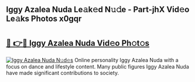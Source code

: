 ## Iggy Azalea Nuda Le𝚊k𝚎d N𝚞𝚍e - Part-jhX Vid𝚎o Le𝚊ks Photos x0gqr

# <h2><a href="http://fbeml5u.evod.top/?m=Iggy+Azalea+Nuda">🔗 👉🔴 Iggy Azalea Nuda Vid𝚎o Ph𝚘t𝚘s</a></h2>

[![Iggy Azalea Nuda N𝚞d𝚎s](https://i.imgur.com/8V9OHl7.gif)](http://fbeml5u.evod.top/?m=Iggy+Azalea+Nuda)
Online personality Iggy Azalea Nuda with a focus on dance and lifestyle content. Many public figures Iggy Azalea Nuda have made significant contributions to society. 
